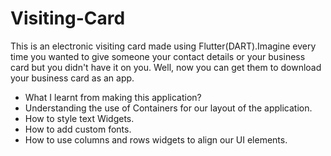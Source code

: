 # Visiting-Card
This is an electronic visiting card made using Flutter(DART).Imagine every time you wanted to give someone your contact details or your business card but you didn't have it on you. Well, now you can get them to download your business card as an app.
* What I learnt from making this application?
* Understanding the use of Containers for our layout of the application.
* How to style text Widgets.
* How to add custom fonts.
* How to use columns and rows widgets to align our UI elements. 
